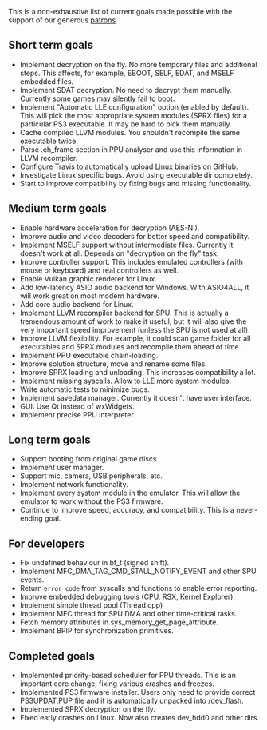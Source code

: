 This is a non-exhaustive list of current goals made possible with the support of our generous [patrons](https://www.patreon.com/Nekotekina).

## Short term goals
* Implement decryption on the fly. No more temporary files and additional steps. This affects, for example, EBOOT, SELF, EDAT, and MSELF embedded files.
* Implement SDAT decryption. No need to decrypt them manually. Currently some games may silently fail to boot.
* Implement "Automatic LLE configuration" option (enabled by default). This will pick the most appropriate system modules (SPRX files) for a particular PS3 executable. It may be hard to pick them manually.
* Cache compiled LLVM modules. You shouldn't recompile the same executable twice.
* Parse .eh_frame section in PPU analyser and use this information in LLVM recompiler.
* Configure Travis to automatically upload Linux binaries on GitHub.
* Investigate Linux specific bugs. Avoid using executable dir completely.
* Start to improve compatibility by fixing bugs and missing functionality.

## Medium term goals
* Enable hardware acceleration for decryption (AES-NI).
* Improve audio and video decoders for better speed and compatibility.
* Implement MSELF support without intermediate files. Currently it doesn't work at all. Depends on "decryption on the fly" task.
* Improve controller support. This includes emulated controllers (with mouse or keyboard) and real controllers as well.
* Enable Vulkan graphic renderer for Linux.
* Add low-latency ASIO audio backend for Windows. With ASIO4ALL, it will work great on most modern hardware.
* Add core audio backend for Linux.
* Implement LLVM recompiler backend for SPU. This is actually a tremendous amount of work to make it useful, but it will also give the very important speed improvement (unless the SPU is not used at all).
* Improve LLVM flexibility. For example, it could scan game folder for all executables and SPRX modules and recompile them ahead of time.
* Implement PPU executable chain-loading.
* Improve solution structure, move and rename some files.
* Improve SPRX loading and unloading. This increases compatibility a lot.
* Implement missing syscalls. Allow to LLE more system modules.
* Write automatic tests to minimize bugs.
* Implement savedata manager. Currently it doesn't have user interface.
* GUI: Use Qt instead of wxWidgets.
* Implement precise PPU interpreter.

## Long term goals
* Support booting from original game discs.
* Implement user manager.
* Support mic, camera, USB peripherals, etc.
* Implement network functionality.
* Implement every system module in the emulator. This will allow the emulator to work without the PS3 firmware.
* Continue to improve speed, accuracy, and compatibility. This is a never-ending goal.

## For developers
* Fix undefined behaviour in bf_t (signed shift).
* Implement MFC_DMA_TAG_CMD_STALL_NOTIFY_EVENT and other SPU events.
* Return `error_code` from syscalls and functions to enable error reporting.
* Improve embedded debugging tools (CPU, RSX, Kernel Explorer).
* Implement simple thread pool (Thread.cpp)
* Implement MFC thread for SPU DMA and other time-critical tasks.
* Fetch memory attributes in sys_memory_get_page_attribute.
* Implement BPIP for synchronization primitives.


## Completed goals
* Implemented priority-based scheduler for PPU threads. This is an important core change, fixing various crashes and freezes.
* Implemented PS3 firmware installer. Users only need to provide correct PS3UPDAT.PUP file and it is automatically unpacked into /dev_flash.
* Implemented SPRX decryption on the fly.
* Fixed early crashes on Linux. Now also creates dev_hdd0 and other dirs.